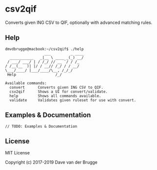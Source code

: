 # csv2qif
Converts given ING CSV to QIF, optionally with advanced matching rules.

## Help
```
dmvdbrugge@macbook:~/csv2qif$ ./help
                  ___         _ ____
  ___________   _|__ \ ____ _(_) __/
 / ___/ ___/ | / /_/ // __ `/ / /_
/ /__(__  )| |/ / __// /_/ / / __/
\___/____/ |___/____/\__, /_/_/
 Help                  /_/

Available commands:
  convert      Converts given ING CSV to QIF.
  csv2qif      Shows a UI for convert/validate.
  help         Shows all commands available.
  validate     Validates given ruleset for use with convert.
```

## Examples & Documentation
`// TODO: Examples & Documentation`

## License
MIT License

Copyright (c) 2017-2019 Dave van der Brugge
